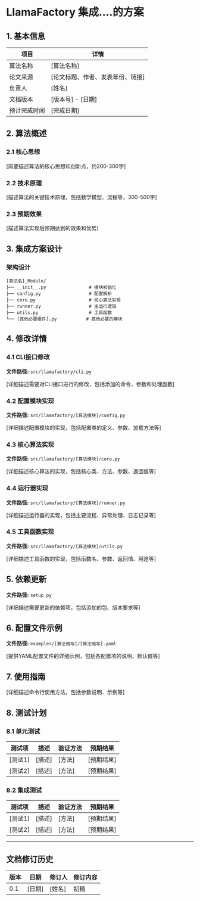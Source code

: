 # LlamaFactory 集成....的方案

## 1. 基本信息

| 项目         | 详情                             |
| ------------ | -------------------------------- |
| 算法名称     | [算法名称]                       |
| 论文来源     | [论文标题、作者、发表年份、链接] |
| 负责人       | [姓名]                           |
| 文档版本     | [版本号] - [日期]                |
| 预计完成时间 | [完成日期]                       |

## 2. 算法概述

### 2.1 核心思想

[简要描述算法的核心思想和创新点，约200-300字]

### 2.2 技术原理

[描述算法的关键技术原理，包括数学模型、流程等，300-500字]

### 2.3 预期效果

[描述算法实现后预期达到的效果和优势]

## 3. 集成方案设计

### 架构设计

```
[算法名]_Module/
├── __init__.py                # 模块初始化
├── config.py                  # 配置解析 
├── core.py                    # 核心算法实现
├── runner.py                  # 主运行逻辑
├── utils.py                   # 工具函数
└── [其他必要组件].py           # 其他必要的模块
```

## 4. 修改详情

### 4.1 CLI接口修改

**文件路径:** `src/llamafactory/cli.py`

[详细描述需要对CLI接口进行的修改，包括添加的命令、参数和处理函数]

### 4.2 配置模块实现

**文件路径:** `src/llamafactory/[算法模块]/config.py`

[详细描述配置模块的实现，包括配置类的定义、参数、加载方法等]

### 4.3 核心算法实现

**文件路径:** `src/llamafactory/[算法模块]/core.py`

[详细描述核心算法的实现，包括核心类、方法、参数、返回值等]

### 4.4 运行器实现

**文件路径:** `src/llamafactory/[算法模块]/runner.py`

[详细描述运行器的实现，包括主要流程、异常处理、日志记录等]

### 4.5 工具函数实现

**文件路径:** `src/llamafactory/[算法模块]/utils.py`

[详细描述工具函数的实现，包括函数名、参数、返回值、用途等]

## 5. 依赖更新

**文件路径:** `setup.py`

[详细描述需要更新的依赖项，包括添加的包、版本要求等]

## 6. 配置文件示例

**文件路径:** `examples/[算法缩写]/[算法缩写].yaml`

[提供YAML配置文件的详细示例，包括各配置项的说明、默认值等]

## 7. 使用指南

[详细描述命令行使用方法，包括参数说明、示例等]

## 8. 测试计划

### 8.1 单元测试

| 测试项  | 描述   | 验证方法 | 预期结果   |
| ------- | ------ | -------- | ---------- |
| [测试1] | [描述] | [方法]   | [预期结果] |
| [测试2] | [描述] | [方法]   | [预期结果] |

### 8.2 集成测试

| 测试项  | 描述   | 验证方法 | 预期结果   |
| ------- | ------ | -------- | ---------- |
| [测试1] | [描述] | [方法]   | [预期结果] |
| [测试2] | [描述] | [方法]   | [预期结果] |



------

## 文档修订历史

| 版本 | 日期   | 修订人 | 修订内容 |
| ---- | ------ | ------ | -------- |
| 0.1  | [日期] | [姓名] | 初稿     |